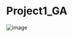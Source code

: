 # Project1_GA
![image](https://user-images.githubusercontent.com/55261784/162007301-ca9b7feb-325b-4a27-9754-0836eef56fdc.png)
